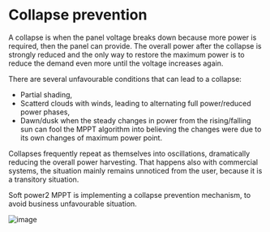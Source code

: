 # Collapse prevention

A collapse is when the panel voltage breaks down because more power is required, then the panel can provide.
The overall power after the collapse is strongly reduced and the only way to restore the maximum power is to reduce the demand even more until the voltage increases again.

There are several unfavourable conditions that can lead to a collapse:  
- Partial shading,
- Scatterd clouds with winds, leading to alternating full power/reduced power phases,
- Dawn/dusk when the steady changes in power from the rising/falling sun can fool the MPPT algorithm into believing the changes were due to its own changes of maximum power point.

Collapses frequently repeat as themselves into oscillations, dramatically reducing the overall power harvesting. 
That happens also with commercial systems, the situation mainly remains unnoticed from the user, because it is a transitory situation. 

Soft power2 MPPT is implementing a collapse prevention mechanism, to avoid business  unfavourable situation.

![image](https://user-images.githubusercontent.com/14197155/123589381-6a8e6200-d7e9-11eb-97c1-d48f40c7f9e3.png)
